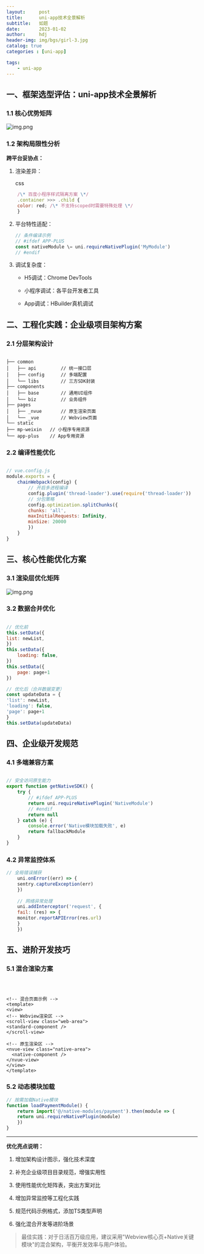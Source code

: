 ```yaml
---
layout:     post
title:      uni-app技术全景解析
subtitle:   如题
date:       2023-01-02
author:     hdj
header-img: img/bgs/girl-3.jpg
catalog: true
categories : [uni-app]

tags:
    - uni-app
---
```


## 一、框架选型评估：uni-app技术全景解析

### 1.1 核心优势矩阵

![img.png](http://hdj2048228.github.io/img/2023/uni-app.png)

### 1.2 架构局限性分析

**跨平台妥协点：**

1.  渲染差异：

    css

```javascript
    /\* 百度小程序样式隔离方案 \*/
    .container >>> .child {
    color: red; /\* 不支持scoped时需要特殊处理 \*/
    }
```
   

2.  平台特性适配：

    ```javascript
    // 条件编译示例
    // #ifdef APP-PLUS
    const nativeModule \= uni.requireNativePlugin('MyModule')
    // #endif
    ````

3.  调试复杂度：

      -   H5调试：Chrome DevTools

      -   小程序调试：各平台开发者工具

      -   App调试：HBuilder真机调试


## 二、工程化实践：企业级项目架构方案

### 2.1 分层架构设计

```

├── common
│   ├── api         // 统一接口层
│   ├── config      // 多端配置
│   └── libs        // 三方SDK封装
├── components
│   ├── base        // 通用UI组件
│   └── biz         // 业务组件
├── pages
│   ├── _nvue       // 原生渲染页面
│   └── _vue        // Webview页面
└── static
├── mp-weixin   // 小程序专用资源
└── app-plus    // App专用资源
```
### 2.2 编译性能优化

```javascript

// vue.config.js
module.exports = {
    chainWebpack(config) {
        // 开启多进程编译
        config.plugin('thread-loader').use(require('thread-loader'))
        // 分包策略
        config.optimization.splitChunks({
        chunks: 'all',
        maxInitialRequests: Infinity,
        minSize: 20000
        })
    }
}
```

## 三、核心性能优化方案

### 3.1 渲染层优化矩阵

![img.png](http://hdj2048228.github.io/img/2023/uni-app2.png)

### 3.2 数据合并优化

```javascript

// 优化前
this.setData({
list: newList,
})
this.setData({
    loading: false,
})
this.setData({
    page: page+1
})

// 优化后（合并数据变更）
const updateData = {
'list': newList,
'loading': false,
'page': page+1
}
this.setData(updateData)

```
## 四、企业级开发规范

### 4.1 多端兼容方案

```javascript

// 安全访问原生能力
export function getNativeSDK() {
    try {
        // #ifdef APP-PLUS
        return uni.requireNativePlugin('NativeModule')
        // #endif
        return null
    } catch (e) {
        console.error('Native模块加载失败', e)
        return fallbackModule
    }
}
```
### 4.2 异常监控体系

```javascript
// 全局错误捕获
    uni.onError((err) => {
    sentry.captureException(err)
    })
    
    // 网络异常处理
    uni.addInterceptor('request', {
    fail: (res) => {
    monitor.reportAPIError(res.url)
    }
    })

```
## 五、进阶开发技巧

### 5.1 混合渲染方案

```vue



<!-- 混合页面示例 -->
<template>
<view>
<!-- Webview渲染区 -->
<scroll-view class="web-area">
<standard-component />
</scroll-view>

<!-- 原生渲染区 -->
<nvue-view class="native-area">
  <native-component />
</nvue-view>
</view>
</template>
```
### 5.2 动态模块加载

```javascript
// 按需加载Native模块
function loadPaymentModule() {
    return import('@/native-modules/payment').then(module => {
    return uni.requireNativePlugin(module)
    })
}
```
* * *

**优化亮点说明：**

1.  增加架构设计图示，强化技术深度

2.  补充企业级项目目录规范，增强实用性

3.  使用性能优化矩阵表，突出方案对比

4.  增加异常监控等工程化实践

5.  规范代码示例格式，添加TS类型声明

6.  强化混合开发等进阶场景



> 最佳实践：对于日活百万级应用，建议采用"Webview核心页+Native关键模块"的混合架构，平衡开发效率与用户体验。







